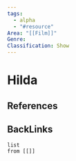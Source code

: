 ```yaml
---
tags:
  - alpha
  - "#resource"
Area: "[[Film]]"
Genre:
Classification: Show
---
```

# Hilda



## References



## BackLinks

```dataview
list
from [[]]
```

